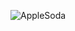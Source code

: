 


![AppleSoda](https://cdn.discordapp.com/attachments/914572555547979846/921064642082639982/unknown.png)


